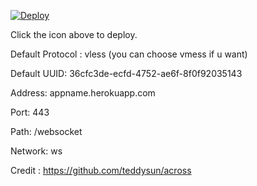 [![Deploy](https://www.herokucdn.com/deploy/button.png)](https://dashboard.heroku.com/new?template=https://github.com/Joker404NotFound/xray-heroku)

Click the icon above to deploy.

Default Protocol : vless (you can choose vmess if u want)

Default UUID: 36cfc3de-ecfd-4752-ae6f-8f0f92035143

Address: appname.herokuapp.com

Port: 443

Path: /websocket

Network: ws

Credit : https://github.com/teddysun/across
